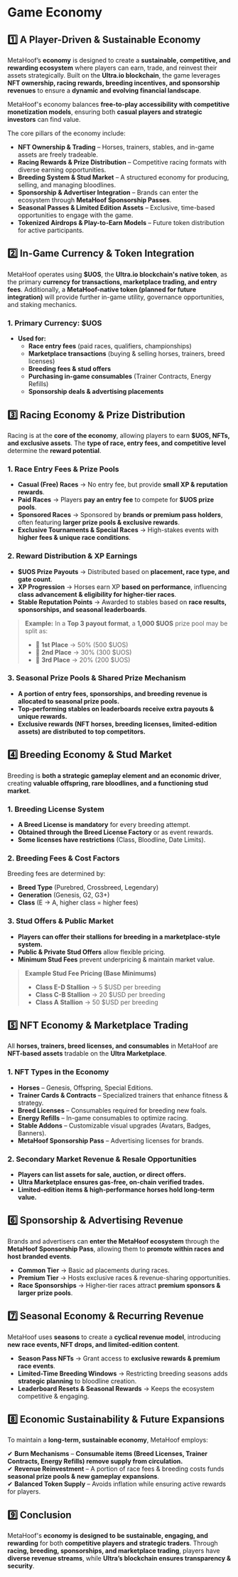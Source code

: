# Game Economy 

## 1️⃣ A Player-Driven & Sustainable Economy

MetaHoof’s **economy** is designed to create a **sustainable, competitive, and rewarding ecosystem** where players can earn, trade, and reinvest their assets strategically. Built on the **Ultra.io blockchain**, the game leverages **NFT ownership, racing rewards, breeding incentives, and sponsorship revenues** to ensure a **dynamic and evolving financial landscape**.

MetaHoof's economy balances **free-to-play accessibility with competitive monetization models**, ensuring both **casual players and strategic investors** can find value.

The core pillars of the economy include:

- **NFT Ownership & Trading** – Horses, trainers, stables, and in-game assets are freely tradeable.
- **Racing Rewards & Prize Distribution** – Competitive racing formats with diverse earning opportunities.
- **Breeding System & Stud Market** – A structured economy for producing, selling, and managing bloodlines.
- **Sponsorship & Advertiser Integration** – Brands can enter the ecosystem through **MetaHoof Sponsorship Passes**.
- **Seasonal Passes & Limited Edition Assets** – Exclusive, time-based opportunities to engage with the game.
- **Tokenized Airdrops & Play-to-Earn Models** – Future token distribution for active participants.


## 2️⃣ In-Game Currency & Token Integration

MetaHoof operates using **$UOS**, the **Ultra.io blockchain's native token**, as the primary **currency for transactions, marketplace trading, and entry fees**. Additionally, a **MetaHoof-native token (planned for future integration)** will provide further in-game utility, governance opportunities, and staking mechanics.

### **1. Primary Currency: $UOS**
- **Used for:**
  - **Race entry fees** (paid races, qualifiers, championships)
  - **Marketplace transactions** (buying & selling horses, trainers, breed licenses)
  - **Breeding fees & stud offers**
  - **Purchasing in-game consumables** (Trainer Contracts, Energy Refills)
  - **Sponsorship deals & advertising placements**

## 3️⃣ Racing Economy & Prize Distribution

Racing is at the **core of the economy**, allowing players to earn **$UOS, NFTs, and exclusive assets**. The **type of race, entry fees, and competitive level** determine the **reward potential**.

### **1. Race Entry Fees & Prize Pools**
- **Casual (Free) Races** → No entry fee, but provide **small XP & reputation rewards**.
- **Paid Races** → Players **pay an entry fee** to compete for **$UOS prize pools**.
- **Sponsored Races** → Sponsored by **brands or premium pass holders**, often featuring **larger prize pools & exclusive rewards**.
- **Exclusive Tournaments & Special Races** → High-stakes events with **higher fees & unique race conditions**.

### **2. Reward Distribution & XP Earnings**
- **$UOS Prize Payouts** → Distributed based on **placement, race type, and gate count**.
- **XP Progression** → Horses earn XP **based on performance**, influencing **class advancement & eligibility for higher-tier races**.
- **Stable Reputation Points** → Awarded to stables based on **race results, sponsorships, and seasonal leaderboards**.

> **Example:** In a **Top 3 payout format**, a **1,000 $UOS** prize pool may be split as: 
> - 🥇 **1st Place** → 50% (500 $UOS)
> - 🥈 **2nd Place** → 30% (300 $UOS)
> - 🥉 **3rd Place** → 20% (200 $UOS)

### **3. Seasonal Prize Pools & Shared Prize Mechanism**
- **A portion of entry fees, sponsorships, and breeding revenue is allocated to seasonal prize pools.**
- **Top-performing stables on leaderboards receive extra payouts & unique rewards.**
- **Exclusive rewards (NFT horses, breeding licenses, limited-edition assets) are distributed to top competitors.**


## 4️⃣ Breeding Economy & Stud Market

Breeding is **both a strategic gameplay element and an economic driver**, creating **valuable offspring, rare bloodlines, and a functioning stud market**.

### **1. Breeding License System**
- **A Breed License is mandatory** for every breeding attempt.
- **Obtained through the Breed License Factory** or as event rewards.
- **Some licenses have restrictions** (Class, Bloodline, Date Limits).

### **2. Breeding Fees & Cost Factors**
Breeding fees are determined by:
- **Breed Type** (Purebred, Crossbreed, Legendary)
- **Generation** (Genesis, G2, G3+)
- **Class** (E → A, higher class = higher fees)

### **3. Stud Offers & Public Market**
- **Players can offer their stallions for breeding in a marketplace-style system.**
- **Public & Private Stud Offers** allow flexible pricing.
- **Minimum Stud Fees** prevent underpricing & maintain market value.

> **Example Stud Fee Pricing (Base Minimums)**
> - **Class E-D Stallion** → 5 $USD per breeding
> - **Class C-B Stallion** → 20 $USD per breeding
> - **Class A Stallion** → 50 $USD per breeding


## 5️⃣ NFT Economy & Marketplace Trading

All **horses, trainers, breed licenses, and consumables** in MetaHoof are **NFT-based assets** tradable on the **Ultra Marketplace**.

### **1. NFT Types in the Economy**
- **Horses** – Genesis, Offspring, Special Editions.
- **Trainer Cards & Contracts** – Specialized trainers that enhance fitness & strategy.
- **Breed Licenses** – Consumables required for breeding new foals.
- **Energy Refills** – In-game consumables to optimize racing.
- **Stable Addons** – Customizable visual upgrades (Avatars, Badges, Banners).
- **MetaHoof Sponsorship Pass** – Advertising licenses for brands.

### **2. Secondary Market Revenue & Resale Opportunities**
- **Players can list assets for sale, auction, or direct offers.**
- **Ultra Marketplace ensures gas-free, on-chain verified trades.**
- **Limited-edition items & high-performance horses hold long-term value.**


## 6️⃣ Sponsorship & Advertising Revenue

Brands and advertisers can **enter the MetaHoof ecosystem** through the **MetaHoof Sponsorship Pass**, allowing them to **promote within races and host branded events**.

- **Common Tier** → Basic ad placements during races.
- **Premium Tier** → Hosts exclusive races & revenue-sharing opportunities.
- **Race Sponsorships** → Higher-tier races attract **premium sponsors & larger prize pools**.


## 7️⃣ Seasonal Economy & Recurring Revenue

MetaHoof uses **seasons** to create a **cyclical revenue model**, introducing **new race events, NFT drops, and limited-edition content**.

- **Season Pass NFTs** → Grant access to **exclusive rewards & premium race events**.
- **Limited-Time Breeding Windows** → Restricting breeding seasons adds **strategic planning** to bloodline creation.
- **Leaderboard Resets & Seasonal Rewards** → Keeps the ecosystem competitive & engaging.


## 8️⃣ Economic Sustainability & Future Expansions

To maintain a **long-term, sustainable economy**, MetaHoof employs:

✔ **Burn Mechanisms** – **Consumable items (Breed Licenses, Trainer Contracts, Energy Refills) remove supply from circulation.**  
✔ **Revenue Reinvestment** – A portion of race fees & breeding costs funds **seasonal prize pools & new gameplay expansions**.  
✔ **Balanced Token Supply** – Avoids inflation while ensuring active rewards for players.


## 9️⃣ Conclusion

MetaHoof's **economy is designed to be sustainable, engaging, and rewarding** for both **competitive players and strategic traders**. Through **racing, breeding, sponsorships, and marketplace trading**, players have **diverse revenue streams**, while **Ultra’s blockchain ensures transparency & security**.

